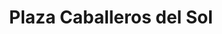 ---
title: "Plaza Caballeros del Sol"
url: /pueblo-careyes/plaza-caballeros-del-sol/
shop: centro comercial
---